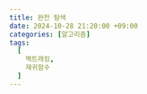 ```yaml
---
title: 완전 탐색
date: 2024-10-28 21:20:00 +09:00
categories: [알고리즘]
tags:
  [
    백트래킹,
    재귀함수
  ]
---
```

